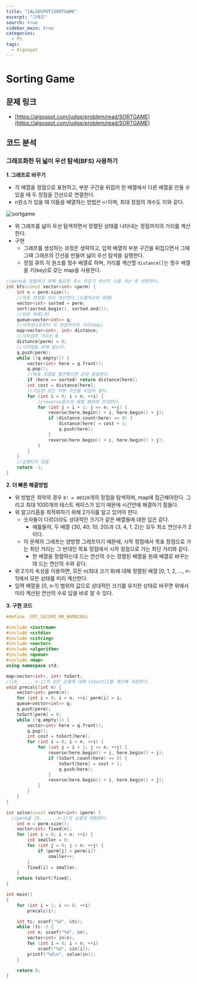 ```yaml
---
title: "[ALGOSPOT]SORTGAME"
excerpt: "그래프"
search: true
sidebar_main: true
categories:
  - PS
tags:
  - Algospot
---
```


# Sorting Game

## 문제 링크
- [https://algospot.com/judge/problem/read/SORTGAME](https://algospot.com/judge/problem/read/SORTGAME)

## 코드 분석
### 그래프화한 뒤 넓이 우선 탐색(BFS) 사용하기
**1. 그래프로 바꾸기**
- 각 배열을 정점으로 표현하고, 부분 구간을 뒤집어 한 배열에서 다른 배열을 만들 수 있을 때 두 정점을 간선으로 연결한다.
- n원소가 있을 때 이들을 배열하는 방법은 ```n!```이며, 최대 정점의 개수도 이와 같다.

![sortgame](https://user-images.githubusercontent.com/34755287/46851493-a236ff00-ce32-11e8-88b5-1db02f35eb1d.JPG)

- 위 그래프를 넓이 우선 탐색하면서 정렬된 상태를 나타내는 정점까지의 거리를 계산한다.
- 구현
  - 그래프를 생성하는 과정은 생략하고, 입력 배열의 부분 구간을 뒤집으면서 그때 그때 그래프의 간선을 만들어 넓이 우선 탐색을 실행한다.
  - 정점 큐의 각 원소를 정수 배열로 하며, 거리를 계산할 ```distance[]```는 정수 배열을 키(key)로 갖는 map을 사용한다.

```cpp
//perm을 정렬하기 위해 필요한 최소 뒤집기 연산의 수를 계산 후 반환한다.
int bfs(const vector<int> &perm) {
	int n = perm.size();
	//목표 정점을 미리 계산한다.(오름차순된 배열)
	vector<int> sorted = perm;
	sort(sorted.begin(), sorted.end());
	//방문 목록(큐)
	queue<vector<int>> q;
	//시작점으로부터 각 정점까지의 거리(map)
	map<vector<int>, int> distance;
	//시작점의 거리는 0
	distance[perm] = 0;
	//시작점을 큐에 넣는다.
	q.push(perm);
	while (!q.empty()) {
		vector<int> here = q.front();
		q.pop();
		//목표 정점을 발견했으면 곧장 종료한다.
		if (here == sorted) return distance[here];
		int cost = distance[here];
		//가능한 모든 부분 구간을 뒤집어 본다.
		for (int i = 0; i < n; ++i) {
			//reverse함수의 배열 범위에 주의한다.
			for (int j = i + 1; j <= n; ++j) {
				reverse(here.begin() + i, here.begin() + j);
				if (distance.count(here) == 0) {
					distance[here] = cost + 1;
					q.push(here);
				}
				reverse(here.begin() + i, here.begin() + j);
			}
		}
	}
	//실행되지 않음
	return -1;
}
```

**2. 더 빠른 해결방법**
- 위 방법은 최악의 경우 ```8! = 40320```개의 정점을 탐색하며, map에 접근해야한다. 그리고 최대 1000개의 테스트 케이스가 있기 때문에 시간안에 해결하기 힘들다.
- 위 알고리즘을 최적화하기 위해 2가지를 알고 있어야 한다.
  - 숫자들이 다르더라도 상대적인 크기가 같은 배열들에 대한 답은 같다.
    - 예를들어, 두 배열 {30, 40, 10, 20}과 {3, 4, 1, 2}는 모두 최소 연산수가 2이다.
  - 이 문제의 그래프는 양방향 그래프이기 때문에, 시작 정점에서 목표 정점으로 가는 최단 거리는 그 반대인 목표 정점에서 시작 정점으로 가는 최단 거리와 같다.
    - 한 배열을 정렬하는데 드는 연산의 수는 정렬된 배열을 원래 배열로 바꾸는데 드는 연산의 수와 같다.
- 위 2가지 속성을 이용하면, 모든 n(최대 크기 8)에 대해 정렬된 배열 [0, 1, 2, ..., n-1]에서 모든 상태를 미리 계산한다.
- 입력 배열을 [0, n-1] 범위의 값으로 상대적인 크기를 유지한 상태로 바꾸면 위에서 미리 계산된 연산의 수로 답을 바로 알 수 있다.

**3. 구현 코드**

```cpp
#define _CRT_SECURE_NO_WARNINGS

#include <iostream>
#include <cstdio>
#include <cstring>
#include <vector>
#include <algorithm>
#include <queue>
#include <map>
using namespace std;

map<vector<int>, int> toSort;
//[0, ..., n-1]의 모든 순열에 대해 toSort[]를 계산해 저장한다.
void precalc(int n) {
	vector<int> perm(n);
	for (int i = 0; i < n; ++i) perm[i] = i;
	queue<vector<int>> q;
	q.push(perm);
	toSort[perm] = 0;
	while (!q.empty()) {
		vector<int> here = q.front();
		q.pop();
		int cost = toSort[here];
		for (int i = 0; i < n; ++i) {
			for (int j = i + 1; j <= n; ++j) {
				reverse(here.begin() + i, here.begin() + j);
				if (toSort.count(here) == 0) {
					toSort[here] = cost + 1;
					q.push(here);
				}
				reverse(here.begin() + i, here.begin() + j);
			}
		}
	}
}

int solve(const vector<int> &perm) {
  //perm을 [0, ..., n-1]의 순열로 변환한다.
	int n = perm.size();
	vector<int> fixed(n);
	for (int i = 0; i < n; ++i) {
		int smaller = 0;
		for (int j = 0; j < n; ++j) {
			if (perm[j] < perm[i])
				smaller++;
		}
		fixed[i] = smaller;
	}
	return toSort[fixed];
}

int main()
{
	for (int i = 1; i <= 8; ++i)
		precalc(i);

	int tc; scanf("%d", &tc);
	while (tc--) {
		int n; scanf("%d", &n);
		vector<int> in(n);
		for (int i = 0; i < n; ++i)
			scanf("%d", &in[i]);
		printf("%d\n", solve(in));
	}

	return 0;
}
```
